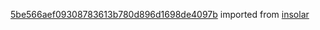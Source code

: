 [5be566aef09308783613b780d896d1698de4097b](https://github.com/insolar/insolar/commit/5be566aef09308783613b780d896d1698de4097b) imported from [insolar](https://github.com/insolar/insolar)
